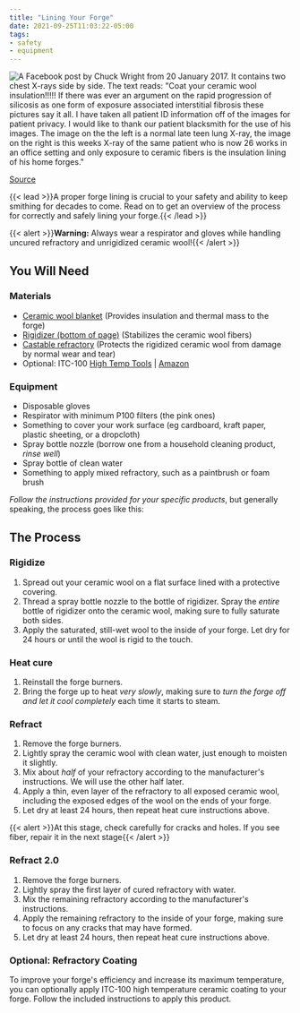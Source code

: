 ```yaml
---
title: "Lining Your Forge"
date: 2021-09-25T11:03:22-05:00
tags:
- safety
- equipment
---
```

![A Facebook post by Chuck Wright from 20 January 2017. It contains two chest X-rays side by side. The text reads: "Coat your ceramic wool insulation!!!!! If there was ever an argument on the rapid progression of silicosis as one form of exposure associated interstitial fibrosis these pictures say it all. I have taken all patient ID information off of the images for patient privacy. I would like to thank our patient blacksmith for the use of his images. The image on the the left is a normal late teen lung X-ray, the image on the right is this weeks X-ray of the same patient who is now 26 works in an office setting and only exposure to ceramic fibers is the insulation lining of his home forges."](/chuck-wright-chest-xrays.png)

[Source](https://www.facebook.com/groups/1119671338064808/posts/1399753240056615/)

{{< lead >}}A proper forge lining is crucial to your safety and ability to keep smithing for decades to come. Read on to get an overview of the process for correctly and safely lining your forge.{{< /lead >}}

{{< alert >}}**Warning:** Always wear a respirator and gloves while handling uncured refractory and unrigidized ceramic wool!{{< /alert >}}

## You Will Need
### Materials
* [Ceramic wool blanket](http://www.hightemptools.com/inswool.html) (Provides insulation and thermal mass to the forge)
* [Rigidizer (bottom of page)](http://www.hightemptools.com/refractorycoatings.html) (Stabilizes the ceramic wool fibers)
* [Castable refractory](http://www.hightemptools.com/castablerefractory.html) (Protects the rigidized ceramic wool from damage by normal wear and tear)
* Optional: ITC-100 [High Temp Tools](http://www.hightemptools.com/itcproducts.html) | [Amazon](https://amazon.com/Volcano-ITC-100HT-Temperature-Reflector-Refractory/dp/B096RNM3CQ)

### Equipment
* Disposable gloves
* Respirator with minimum P100 filters (the pink ones)
* Something to cover your work surface (eg cardboard, kraft paper, plastic sheeting, or a dropcloth)
* Spray bottle nozzle (borrow one from a household cleaning product, *rinse well*)
* Spray bottle of clean water
* Something to apply mixed refractory, such as a paintbrush or foam brush

*Follow the instructions provided for your specific products*, but generally speaking, the process goes like this:
## The Process
### Rigidize
1. Spread out your ceramic wool on a flat surface lined with a protective covering.
1. Thread a spray bottle nozzle to the bottle of rigidizer. Spray the *entire* bottle of rigidizer onto the ceramic wool, making sure to fully saturate both sides.
1. Apply the saturated, still-wet wool to the inside of your forge. Let dry for 24 hours or until the wool is rigid to the touch.

### Heat cure
1. Reinstall the forge burners.
1. Bring the forge up to heat *very slowly*, making sure to *turn the forge off and let it cool completely* each time it starts to steam.

### Refract
1. Remove the forge burners.
1. Lightly spray the ceramic wool with clean water, just enough to moisten it slightly.
1. Mix about *half* of your refractory according to the manufacturer's instructions. We will use the other half later.
1. Apply a thin, even layer of the refractory to all exposed ceramic wool, including the exposed edges of the wool on the ends of your forge.
1. Let dry at least 24 hours, then repeat heat cure instructions above.

{{< alert >}}At this stage, check carefully for cracks and holes. If you see fiber, repair it in the next stage{{< /alert >}}

### Refract 2.0
1. Remove the forge burners.
1. Lightly spray the first layer of cured refractory with water.
1. Mix the remaining refractory according to the manufacturer's instructions.
1. Apply the remaining refractory to the inside of your forge, making sure to focus on any cracks that may have formed.
1. Let dry at least 24 hours, then repeat heat cure instructions above.

### Optional: Refractory Coating
To improve your forge's efficiency and increase its maximum temperature, you can optionally apply ITC-100 high temperature ceramic coating to your forge. Follow the included instructions to apply this product.
